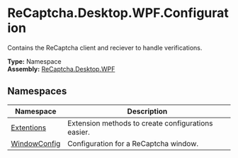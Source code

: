 # ReCaptcha.Desktop.WPF.Configuration
Contains the ReCaptcha client and reciever to handle verifications.

**Type:** Namespace
<br />
**Assembly:** [ReCaptcha.Desktop.WPF](/ReCaptcha.Desktop/reference/recaptcha.desktop.wpf/)

## Namespaces
| Namespace                                                    | Description                                                                      |
|--------------------------------------------------------------|----------------------------------------------------------------------------------|
| [Extentions](/ReCaptcha.Desktop/reference/recaptcha.desktop.wpf/configuration/extentions.html)              | Extension methods to create configurations easier. |
| [WindowConfig](/ReCaptcha.Desktop/reference/recaptcha.desktop.wpf/configuration/windowconfig.html)              | Configuration for a ReCaptcha window. |